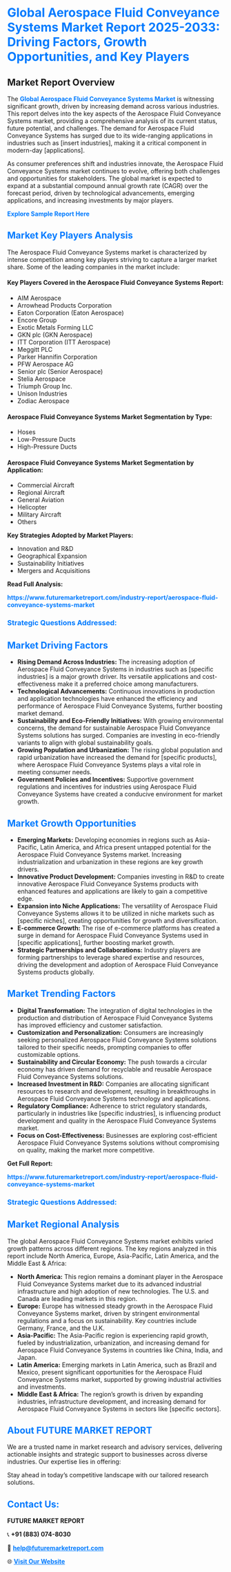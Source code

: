 <h1 style="color: #007BFF;">Global Aerospace Fluid Conveyance Systems Market Report 2025-2033: Driving Factors, Growth Opportunities, and Key Players</h1>

<section id="overview">
<h2>Market Report Overview</h2>
<p>The <a href="https://www.futuremarketreport.com/industry-report/aerospace-fluid-conveyance-systems-market" style="color: #007BFF; text-decoration: none;"><strong>Global Aerospace Fluid Conveyance Systems Market</strong></a> is witnessing significant growth, driven by increasing demand across various industries. This report delves into the key aspects of the Aerospace Fluid Conveyance Systems market, providing a comprehensive analysis of its current status, future potential, and challenges. The demand for Aerospace Fluid Conveyance Systems has surged due to its wide-ranging applications in industries such as [insert industries], making it a critical component in modern-day [applications].</p>
<p>As consumer preferences shift and industries innovate, the Aerospace Fluid Conveyance Systems market continues to evolve, offering both challenges and opportunities for stakeholders. The global market is expected to expand at a substantial compound annual growth rate (CAGR) over the forecast period, driven by technological advancements, emerging applications, and increasing investments by major players.</p>
</section>

<section id="overview">
<p><a href="https://www.futuremarketreport.com/request-sample/reportId=60277" style="color: #007BFF; text-decoration: none;"><strong>Explore Sample Report Here</strong></a></p>
</section>

<section id="key-players">
<h2 style="color: #007BFF;">Market Key Players Analysis</h2>
<p>The Aerospace Fluid Conveyance Systems market is characterized by intense competition among key players striving to capture a larger market share. Some of the leading companies in the market include:</p>
<h4>Key Players Covered in the Aerospace Fluid Conveyance Systems Report:</h4>
<ul><li>AIM Aerospace</li><li>Arrowhead Products Corporation</li><li>Eaton Corporation (Eaton Aerospace)</li><li>Encore Group</li><li>Exotic Metals Forming LLC</li><li>GKN plc (GKN Aerospace)</li><li>ITT Corporation (ITT Aerospace)</li><li>Meggitt PLC</li><li>Parker Hannifin Corporation</li><li>PFW Aerospace AG</li><li>Senior plc (Senior Aerospace)</li><li>Stelia Aerospace</li><li>Triumph Group Inc.</li><li>Unison Industries</li><li>Zodiac Aerospace</li></ul>
<h4>Aerospace Fluid Conveyance Systems Market Segmentation by Type:</h4>
<ul><li>Hoses</li><li>Low-Pressure Ducts</li><li>High-Pressure Ducts</li></ul>

<h4>Aerospace Fluid Conveyance Systems Market Segmentation by Application:</h4>
<ul><li>Commercial Aircraft</li><li>Regional Aircraft</li><li>General Aviation</li><li>Helicopter</li><li>Military Aircraft</li><li>Others</li></ul>
<p><strong>Key Strategies Adopted by Market Players:</strong></p>
<ul>
<li>Innovation and R&D</li>
<li>Geographical Expansion</li>
<li>Sustainability Initiatives</li>
<li>Mergers and Acquisitions</li>
</ul>
</section>

<section>
<p><strong>Read Full Analysis: </strong></p><a href="https://www.futuremarketreport.com/industry-report/aerospace-fluid-conveyance-systems-market" style="color: #007BFF; text-decoration: none;"><strong>https://www.futuremarketreport.com/industry-report/aerospace-fluid-conveyance-systems-market</strong></a>
<h3 style="color: #007BFF;">Strategic Questions Addressed:</h3>
</section>

<section id="driving-factors">
<h2 style="color: #007BFF;">Market Driving Factors</h2>
<ul>
<li><strong>Rising Demand Across Industries:</strong> The increasing adoption of Aerospace Fluid Conveyance Systems in industries such as [specific industries] is a major growth driver. Its versatile applications and cost-effectiveness make it a preferred choice among manufacturers.</li>
<li><strong>Technological Advancements:</strong> Continuous innovations in production and application technologies have enhanced the efficiency and performance of Aerospace Fluid Conveyance Systems, further boosting market demand.</li>
<li><strong>Sustainability and Eco-Friendly Initiatives:</strong> With growing environmental concerns, the demand for sustainable Aerospace Fluid Conveyance Systems solutions has surged. Companies are investing in eco-friendly variants to align with global sustainability goals.</li>
<li><strong>Growing Population and Urbanization:</strong> The rising global population and rapid urbanization have increased the demand for [specific products], where Aerospace Fluid Conveyance Systems plays a vital role in meeting consumer needs.</li>
<li><strong>Government Policies and Incentives:</strong> Supportive government regulations and incentives for industries using Aerospace Fluid Conveyance Systems have created a conducive environment for market growth.</li>
</ul>
</section>

<section id="growth-opportunities">
<h2 style="color: #007BFF;">Market Growth Opportunities</h2>
<ul>
<li><strong>Emerging Markets:</strong> Developing economies in regions such as Asia-Pacific, Latin America, and Africa present untapped potential for the Aerospace Fluid Conveyance Systems market. Increasing industrialization and urbanization in these regions are key growth drivers.</li>
<li><strong>Innovative Product Development:</strong> Companies investing in R&D to create innovative Aerospace Fluid Conveyance Systems products with enhanced features and applications are likely to gain a competitive edge.</li>
<li><strong>Expansion into Niche Applications:</strong> The versatility of Aerospace Fluid Conveyance Systems allows it to be utilized in niche markets such as [specific niches], creating opportunities for growth and diversification.</li>
<li><strong>E-commerce Growth:</strong> The rise of e-commerce platforms has created a surge in demand for Aerospace Fluid Conveyance Systems used in [specific applications], further boosting market growth.</li>
<li><strong>Strategic Partnerships and Collaborations:</strong> Industry players are forming partnerships to leverage shared expertise and resources, driving the development and adoption of Aerospace Fluid Conveyance Systems products globally.</li>
</ul>
</section>

<section id="trending-factors">
<h2 style="color: #007BFF;">Market Trending Factors</h2>
<ul>
<li><strong>Digital Transformation:</strong> The integration of digital technologies in the production and distribution of Aerospace Fluid Conveyance Systems has improved efficiency and customer satisfaction.</li>
<li><strong>Customization and Personalization:</strong> Consumers are increasingly seeking personalized Aerospace Fluid Conveyance Systems solutions tailored to their specific needs, prompting companies to offer customizable options.</li>
<li><strong>Sustainability and Circular Economy:</strong> The push towards a circular economy has driven demand for recyclable and reusable Aerospace Fluid Conveyance Systems solutions.</li>
<li><strong>Increased Investment in R&D:</strong> Companies are allocating significant resources to research and development, resulting in breakthroughs in Aerospace Fluid Conveyance Systems technology and applications.</li>
<li><strong>Regulatory Compliance:</strong> Adherence to strict regulatory standards, particularly in industries like [specific industries], is influencing product development and quality in the Aerospace Fluid Conveyance Systems market.</li>
<li><strong>Focus on Cost-Effectiveness:</strong> Businesses are exploring cost-efficient Aerospace Fluid Conveyance Systems solutions without compromising on quality, making the market more competitive.</li>
</ul>
</section>

<section>
<p><strong>Get Full Report: </strong></p><a href="https://www.futuremarketreport.com/industry-report/aerospace-fluid-conveyance-systems-market" style="color: #007BFF; text-decoration: none;"><strong>https://www.futuremarketreport.com/industry-report/aerospace-fluid-conveyance-systems-market</strong></a>
<h3 style="color: #007BFF;">Strategic Questions Addressed:</h3>
</section>


<section id="regional-analysis">
<h2 style="color: #007BFF;">Market Regional Analysis</h2>
<p>The global Aerospace Fluid Conveyance Systems market exhibits varied growth patterns across different regions. The key regions analyzed in this report include North America, Europe, Asia-Pacific, Latin America, and the Middle East & Africa:</p>
<ul>
<li><strong>North America:</strong> This region remains a dominant player in the Aerospace Fluid Conveyance Systems market due to its advanced industrial infrastructure and high adoption of new technologies. The U.S. and Canada are leading markets in this region.</li>
<li><strong>Europe:</strong> Europe has witnessed steady growth in the Aerospace Fluid Conveyance Systems market, driven by stringent environmental regulations and a focus on sustainability. Key countries include Germany, France, and the U.K.</li>
<li><strong>Asia-Pacific:</strong> The Asia-Pacific region is experiencing rapid growth, fueled by industrialization, urbanization, and increasing demand for Aerospace Fluid Conveyance Systems in countries like China, India, and Japan.</li>
<li><strong>Latin America:</strong> Emerging markets in Latin America, such as Brazil and Mexico, present significant opportunities for the Aerospace Fluid Conveyance Systems market, supported by growing industrial activities and investments.</li>
<li><strong>Middle East & Africa:</strong> The region’s growth is driven by expanding industries, infrastructure development, and increasing demand for Aerospace Fluid Conveyance Systems in sectors like [specific sectors].</li>
</ul>
</section>

<footer>
<h2 style="color: #007BFF;">About FUTURE MARKET REPORT</h2>
<p>We are a trusted name in market research and advisory services, delivering actionable insights and strategic support to businesses across diverse industries. Our expertise lies in offering:</p>

<p>Stay ahead in today’s competitive landscape with our tailored research solutions.</p>

<h2 style="color: #007BFF;">Contact Us:</h2>
<p><strong>FUTURE MARKET REPORT</strong></p>
<p>📞 <strong>+91 (883) 074-8030</strong></p>
<p>📧 <strong><a href="mailto:help@futuremarketreport.com" style="color: #007BFF;">help@futuremarketreport.com</a></strong></p>
<p>🌐 <strong><a href="https://www.futuremarketreport.com/" style="color: #007BFF;">Visit Our Website</a></strong></p>
</footer>